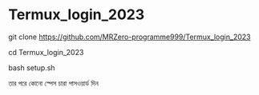 # Termux_login_2023

git clone https://github.com/MRZero-programme999/Termux_login_2023

cd Termux_login_2023

bash setup.sh

তার পরে কোনো স্পেস চারা পাসওয়ার্ড দিন 
